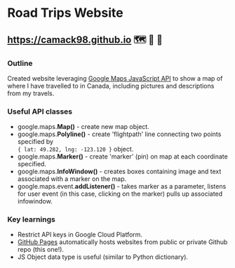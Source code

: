 # Road Trips Website
## https://camack98.github.io 🗺️ :car: 🍁
### Outline
Created website leveraging [Google Maps JavaScript API](https://developers.google.com/maps/documentation/javascript/overview) to show a map of where I have travelled to in Canada, including pictures and descriptions from my travels.
### Useful API classes
- google.maps.**Map()** - create new map object.
- google.maps.**Polyline()** - create 'flightpath' line connecting two points specified by  
 `{ lat: 49.282, lng: -123.120 }` object.
- google.maps.**Marker()** - create 'marker' (pin) on map at each coordinate specified.
- google.maps.**InfoWindow()** - creates boxes containing image and text associated with a marker on the map. 
- google.maps.event.**addListener()** - takes marker as a parameter, listens for user event (in this case, clicking on the marker) pulls up associated infowindow.
### Key learnings
- Restrict API keys in Google Cloud Platform.
- [GitHub Pages](https://pages.github.com/) automatically hosts websites from public or private Github repo (this one!).
- JS Object data type is useful (similar to Python dictionary).
